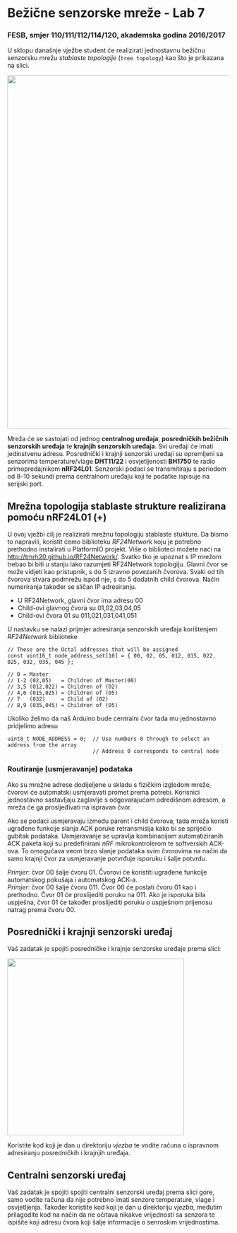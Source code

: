 # Bežične senzorske mreže - Lab 7

### FESB, smjer 110/111/112/114/120, akademska godina 2016/2017

U sklopu današnje vježbe student će realizirati jednostavnu bežičnu senzorsku mrežu *stablaste topologije* (``tree topology``) kao što je prikazana na slici.

<img src="https://cloud.githubusercontent.com/assets/8695815/25784308/cfa62074-336a-11e7-8063-7169197fcab0.jpg" width="800px" />

Mreža će se sastojati od jednog **centralnog uređaja**, **posredničkih bežičnih senzorskih uređaja** te **krajnjih senzorskih uređaja**. Svi uređaji će imati jedinstvenu adresu. Posrednički i krajnji senzorski uređaji su opremljeni sa senzorima temperature/vlage **DHT11/22** i osvjetljenosti **BH1750** te radio primopredajnikom **nRF24L01**. Senzorski podaci se transmitiraju s periodom od 8-10 sekundi prema centralnom uređaju koji te podatke ispisuje na serijski port.

## Mrežna topologija stablaste strukture realizirana pomoću nRF24L01 (+)

U ovoj vježbi cilj je realizirati mrežnu topologiju stablaste stukture. Da bismo to napravili, koristit ćemo biblioteku *RF24Network* koju je potrebno prethodno instalirati u PlatformIO projekt. Više o biblioteci možete naći na  http://tmrh20.github.io/RF24Network/. Svatko tko je upoznat s IP mrežom trebao bi biti u stanju lako razumjeti RF24Network topologiju. Glavni čvor se može vidjeti kao pristupnik, s do 5 izravno povezanih čvorova. Svaki od tih čvorova stvara podmrežu ispod nje, s do 5 dodatnih child čvorova. Način numeriranja također se sličan IP adresiranju.

 - U RF24Network, glavni čvor ima adresu 00  
 - Child-ovi glavnog čvora su 01,02,03,04,05  
 - Child-ovi čvora 01 su 011,021,031,041,051  

U nastavku se nalazi prijmjer adresiranja senzorskih uređaja korištenjem *RF24Network* biblioteke 

``` arduino
// These are the Octal addresses that will be assigned
const uint16_t node_address_set[10] = { 00, 02, 05, 012, 015, 022, 025, 032, 035, 045 };

// 0 = Master
// 1-2 (02,05)   = Children of Master(00)
// 3,5 (012,022) = Children of (02)
// 4,6 (015,025) = Children of (05)
// 7   (032)     = Child of (02)
// 8,9 (035,045) = Children of (05)
```

Ukoliko želimo da naš Arduino bude centralni čvor tada mu jednostavno pridjelimo adresu

```ardiuno
uint8_t NODE_ADDRESS = 0;  // Use numbers 0 through to select an address from the array
                           // Address 0 corresponds to central node
```

### Routiranje (usmjeravanje) podataka

Ako su mrežne adrese dodijeljene u skladu s fizičkim izgledom mreže, čvorovi će automatski usmjeravati promet prema potrebi. Korisnici jednostavno sastavljaju zaglavlje s odgovarajućom odredišnom adresom, a mreža će ga prosljeđivati na ispravan čvor.

Ako se podaci usmjeravaju između parent i child čvorova, tada mreža koristi ugrađene funkcije slanja ACK poruke retransmisija kako bi se spriječio gubitak podataka. Usmjeravanje se upravlja kombinacijom automatiziranih ACK paketa koji su predefinirani *nRF* mikrokontrolerom te softverskih ACK-ova. To omogućava veom brzo slanje podataka svim čvorovima na način da samo krajnji čvor za usmjeravanje potvrđuje isporuku i šalje potvrdu.

*Primjer*: čvor 00 šalje čvoru 01. Čvorovi će koristiti ugrađene funkcije automatskog pokušaja i automatskog ACK-a.  
*Primjer*: čvor 00 šalje čvoru 011. Čvor 00 će poslati čvoru 01 kao i prethodno. Čvor 01 će proslijediti poruku na 011. Ako je isporuka bila uspješna, čvor 01 će također proslijediti poruku o uspješnom prijenosu natrag prema čvoru 00.

## Posrednički i krajnji senzorski uređaj

Vaš zadatak je spojiti posredničke i krajnje senzorske uređaje prema slici:

<img src="https://cloud.githubusercontent.com/assets/8695815/24838259/eed6ec80-1d44-11e7-8137-7fabad4a0e53.png" width="400px" />

Koristite kod koji je dan u direktoriju *vjezba* te vodite računa o ispravnom adresiranju posredničkih i krajnjih uređaja.

## Centralni senzorski uređaj

Vaš zadatak je spojiti spojiti centralni senzorski uređaj prema slici gore, samo vodite računa da nije potrebno imati senzore temperature, vlage i osvjetljenja. Također koristite kod koji je dan u direktoriju *vjezba*, međutim prilagodite kod na način da ne očitava nikakve vrijednosti sa senzora te ispišite koji adresu čvora koji šalje informacije o senroskim vrijednostima.

